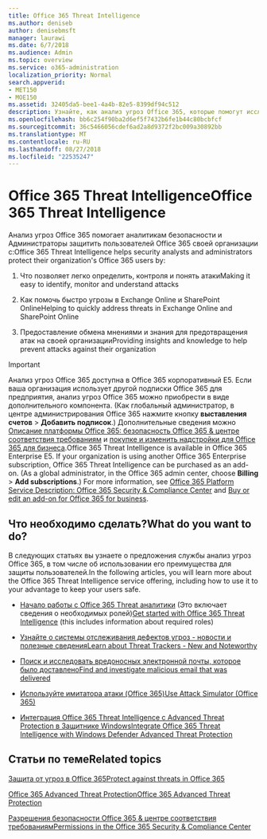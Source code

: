 ```yaml
---
title: Office 365 Threat Intelligence
ms.author: deniseb
author: denisebmsft
manager: laurawi
ms.date: 6/7/2018
ms.audience: Admin
ms.topic: overview
ms.service: o365-administration
localization_priority: Normal
search.appverid:
- MET150
- MOE150
ms.assetid: 32405da5-bee1-4a4b-82e5-8399df94c512
description: Узнайте, как анализ угроз Office 365, которые помогут исследование угрозы, связанные с вашей организацией, реагировать на вредоносные программы, фишинга и других атак, обнаруженных в Office 365 от вашего имени и поиск индикаторы угроз. Анализ угроз встроен в Office 365 E5 в рамках предложения системы безопасности и соответствия требованиям.
ms.openlocfilehash: bb6c254f90ba2d6ef5f7432b6fe1b44c80bcbfcf
ms.sourcegitcommit: 36c5466056cdef6ad2a8d9372f2bc009a30892bb
ms.translationtype: MT
ms.contentlocale: ru-RU
ms.lasthandoff: 08/27/2018
ms.locfileid: "22535247"
---
```

# <a name="office-365-threat-intelligence"></a><span data-ttu-id="6f26b-104">Office 365 Threat Intelligence</span><span class="sxs-lookup"><span data-stu-id="6f26b-104">Office 365 Threat Intelligence</span></span>

<span data-ttu-id="6f26b-105">Анализ угроз Office 365 помогает аналитикам безопасности и Администраторы защитить пользователей Office 365 своей организации с:</span><span class="sxs-lookup"><span data-stu-id="6f26b-105">Office 365 Threat Intelligence helps security analysts and administrators protect their organization's Office 365 users by:</span></span>
  
1. <span data-ttu-id="6f26b-106">Что позволяет легко определить, контроля и понять атаки</span><span class="sxs-lookup"><span data-stu-id="6f26b-106">Making it easy to identify, monitor and understand attacks</span></span>
    
2. <span data-ttu-id="6f26b-107">Как помочь быстро угрозы в Exchange Online и SharePoint Online</span><span class="sxs-lookup"><span data-stu-id="6f26b-107">Helping to quickly address threats in Exchange Online and SharePoint Online</span></span>
    
3. <span data-ttu-id="6f26b-108">Предоставление обмена мнениями и знания для предотвращения атак на своей организации</span><span class="sxs-lookup"><span data-stu-id="6f26b-108">Providing insights and knowledge to help prevent attacks against their organization</span></span>
    
> [!IMPORTANT]
> <span data-ttu-id="6f26b-p102">Анализ угроз Office 365 доступна в Office 365 корпоративный E5. Если ваша организация использует другой подписки Office 365 для предприятия, анализ угроз Office 365 можно приобрести в виде дополнительного компонента. (Как глобальный администратор, в центре администрирования Office 365 нажмите кнопку **выставления счетов** \> **Добавить подписок**.) Дополнительные сведения можно [Описание платформы Office 365: безопасность Office 365 &amp; центре соответствия требованиям](https://technet.microsoft.com/en-us/library/dn933793.aspx) и [покупке и изменить надстройки для Office 365 для бизнеса](https://support.office.com/article/4e7b57d6-b93b-457d-aecd-0ea58bff07a6).</span><span class="sxs-lookup"><span data-stu-id="6f26b-p102">Office 365 Threat Intelligence is available in Office 365 Enterprise E5. If your organization is using another Office 365 Enterprise subscription, Office 365 Threat Intelligence can be purchased as an add-on. (As a global administrator, in the Office 365 admin center, choose **Billing** \> **Add subscriptions**.) For more information, see [Office 365 Platform Service Description: Office 365 Security &amp; Compliance Center](https://technet.microsoft.com/en-us/library/dn933793.aspx) and [Buy or edit an add-on for Office 365 for business](https://support.office.com/article/4e7b57d6-b93b-457d-aecd-0ea58bff07a6).</span></span> 
  
## <a name="what-do-you-want-to-do"></a><span data-ttu-id="6f26b-112">Что необходимо сделать?</span><span class="sxs-lookup"><span data-stu-id="6f26b-112">What do you want to do?</span></span>

<span data-ttu-id="6f26b-113">В следующих статьях вы узнаете о предложения службы анализ угроз Office 365, в том числе об использовании его преимущества для защиты пользователей.</span><span class="sxs-lookup"><span data-stu-id="6f26b-113">In the following articles, you will learn more about the Office 365 Threat Intelligence service offering, including how to use it to your advantage to keep your users safe.</span></span>
  
- <span data-ttu-id="6f26b-114">[Начало работы с Office 365 Threat аналитики](get-started-with-ti.md) (Это включает сведения о необходимых ролей)</span><span class="sxs-lookup"><span data-stu-id="6f26b-114">[Get started with Office 365 Threat Intelligence](get-started-with-ti.md) (this includes information about required roles)</span></span> 
    
- [<span data-ttu-id="6f26b-115">Узнайте о системы отслеживания дефектов угроз - новости и полезные сведения</span><span class="sxs-lookup"><span data-stu-id="6f26b-115">Learn about Threat Trackers - New and Noteworthy</span></span>](threat-trackers.md)
    
- [<span data-ttu-id="6f26b-116">Поиск и исследовать вредоносных электронной почты, которое было доставлено</span><span class="sxs-lookup"><span data-stu-id="6f26b-116">Find and investigate malicious email that was delivered</span></span>](investigate-malicious-email-that-was-delivered.md)
    
- [<span data-ttu-id="6f26b-117">Используйте имитатора атаки (Office 365)</span><span class="sxs-lookup"><span data-stu-id="6f26b-117">Use Attack Simulator (Office 365)</span></span>](attack-simulator.md)
    
- [<span data-ttu-id="6f26b-118">Интеграция Office 365 Threat Intelligence с Advanced Threat Protection в Защитнике Windows</span><span class="sxs-lookup"><span data-stu-id="6f26b-118">Integrate Office 365 Threat Intelligence with Windows Defender Advanced Threat Protection</span></span>](integrate-office-365-ti-with-wdatp.md)
    
## <a name="related-topics"></a><span data-ttu-id="6f26b-119">Статьи по теме</span><span class="sxs-lookup"><span data-stu-id="6f26b-119">Related topics</span></span>

[<span data-ttu-id="6f26b-120">Защита от угроз в Office 365</span><span class="sxs-lookup"><span data-stu-id="6f26b-120">Protect against threats in Office 365</span></span>](protect-against-threats.md)
  
[<span data-ttu-id="6f26b-121">Office 365 Advanced Threat Protection</span><span class="sxs-lookup"><span data-stu-id="6f26b-121">Office 365 Advanced Threat Protection</span></span>](office-365-atp.md)
  
[<span data-ttu-id="6f26b-122">Разрешения безопасности Office 365 &amp; центре соответствия требованиям</span><span class="sxs-lookup"><span data-stu-id="6f26b-122">Permissions in the Office 365 Security &amp; Compliance Center</span></span>](permissions-in-the-security-and-compliance-center.md)
  

